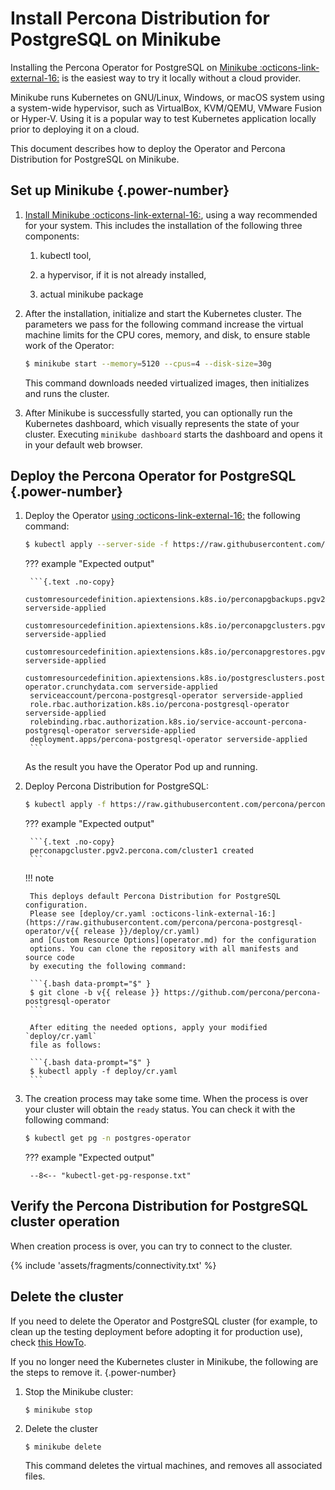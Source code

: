# Install Percona Distribution for PostgreSQL on Minikube

Installing the Percona Operator for PostgreSQL on [Minikube :octicons-link-external-16:](https://github.com/kubernetes/minikube)
is the easiest way to try it locally without a cloud provider. 

Minikube runs
Kubernetes on GNU/Linux, Windows, or macOS system using a system-wide
hypervisor, such as VirtualBox, KVM/QEMU, VMware Fusion or Hyper-V. Using it is
a popular way to test Kubernetes application locally prior to deploying it on a
cloud.

This document describes how to deploy the Operator and Percona Distribution
for PostgreSQL on Minikube.

## Set up Minikube {.power-number}

1. [Install Minikube :octicons-link-external-16:](https://kubernetes.io/docs/tasks/tools/install-minikube/), using a way recommended for your system. This includes the installation of the following three components:

    1. kubectl tool,

    2. a hypervisor, if it is not already installed,

    3. actual minikube package

    
2. After the installation, initialize and start the Kubernetes cluster. The parameters we pass for the following command increase the virtual machine limits for the CPU cores, memory, and disk, to ensure stable work of the Operator:

    ```{.bash data-prompt="$"}
    $ minikube start --memory=5120 --cpus=4 --disk-size=30g
    ```

    This command downloads needed virtualized images, then initializes and runs the
    cluster. 

3. After Minikube is successfully started, you can optionally run the
    Kubernetes dashboard, which visually represents the state of your cluster.
    Executing `minikube dashboard` starts the dashboard and opens it in your
    default web browser.

## Deploy the Percona Operator for PostgreSQL {.power-number}

1. Deploy the Operator [using :octicons-link-external-16:](https://kubernetes.io/docs/reference/using-api/server-side-apply/) the following command:

    ```{.bash data-prompt="$" }
    $ kubectl apply --server-side -f https://raw.githubusercontent.com/percona/percona-postgresql-operator/v{{ release }}/deploy/bundle.yaml
    ```

    ??? example "Expected output"

        ```{.text .no-copy}
        customresourcedefinition.apiextensions.k8s.io/perconapgbackups.pgv2.percona.com serverside-applied
        customresourcedefinition.apiextensions.k8s.io/perconapgclusters.pgv2.percona.com serverside-applied
        customresourcedefinition.apiextensions.k8s.io/perconapgrestores.pgv2.percona.com serverside-applied
        customresourcedefinition.apiextensions.k8s.io/postgresclusters.postgres-operator.crunchydata.com serverside-applied
        serviceaccount/percona-postgresql-operator serverside-applied
        role.rbac.authorization.k8s.io/percona-postgresql-operator serverside-applied
        rolebinding.rbac.authorization.k8s.io/service-account-percona-postgresql-operator serverside-applied
        deployment.apps/percona-postgresql-operator serverside-applied
        ```

    As the result you have the Operator Pod up and running.

2. Deploy Percona Distribution for PostgreSQL:

    ```{.bash data-prompt="$" }
    $ kubectl apply -f https://raw.githubusercontent.com/percona/percona-postgresql-operator/v{{ release }}/deploy/cr.yaml
    ```

    ??? example "Expected output"

        ```{.text .no-copy}
        perconapgcluster.pgv2.percona.com/cluster1 created
        ```

    !!! note 

        This deploys default Percona Distribution for PostgreSQL configuration.
        Please see [deploy/cr.yaml :octicons-link-external-16:](https://raw.githubusercontent.com/percona/percona-postgresql-operator/v{{ release }}/deploy/cr.yaml)
        and [Custom Resource Options](operator.md) for the configuration
        options. You can clone the repository with all manifests and source code
        by executing the following command:

        ```{.bash data-prompt="$" }
        $ git clone -b v{{ release }} https://github.com/percona/percona-postgresql-operator
        ```

        After editing the needed options, apply your modified `deploy/cr.yaml`
        file as follows:

        ```{.bash data-prompt="$" }
        $ kubectl apply -f deploy/cr.yaml
        ```

3. The creation process may take some time. When the process is over your
    cluster will obtain the `ready` status. You can check it with the following
    command:
   
    ``` {.bash data-prompt="$" }
    $ kubectl get pg -n postgres-operator
    ```
    
    ??? example "Expected output"
   
        --8<-- "kubectl-get-pg-response.txt"

## Verify the Percona Distribution for PostgreSQL cluster operation

When creation process is over, you can try to connect to the cluster.

{% include 'assets/fragments/connectivity.txt' %}

## Delete the cluster

If you need to delete the Operator and PostgreSQL cluster (for example, to clean
up the testing deployment before adopting it for production use), check
[this HowTo](delete.md).

If you no longer need the Kubernetes cluster in Minikube, the following are the
steps to remove it. 
{.power-number}

1. Stop the Minikube cluster:

    ```
    $ minikube stop
    ```

2. Delete the cluster 

    ```
    $ minikube delete
    ```

    This command deletes the virtual machines, and removes all associated files.


